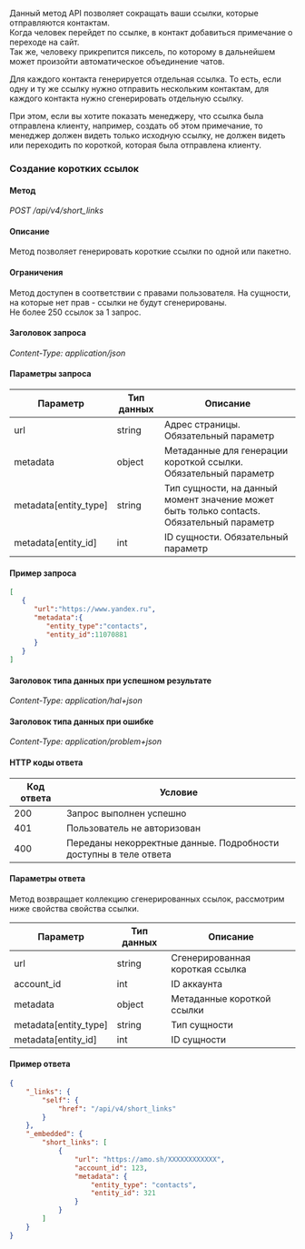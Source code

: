 
<a name="common-info"></a>

Данный метод API позволяет сокращать ваши ссылки, которые отправляются контактам.<br>
Когда человек перейдет по ссылке, в контакт добавиться примечание о переходе на сайт.<br>
Так же, человеку прикрепится пиксель, по которому в дальнейшем может произойти автоматическое объединение чатов.

Для каждого контакта генерируется отдельная ссылка. То есть, если одну и ту же ссылку нужно отправить нескольким контактам, для каждого контакта нужно сгенерировать отдельную ссылку.
 
При этом, если вы хотите показать менеджеру, что ссылка была отправлена клиенту, например, создать об этом примечание, то менеджер должен видеть только исходную ссылку, не должен видеть или переходить по короткой, которая была отправлена клиенту.

<a name="short-link-add"></a>

### Создание коротких ссылок
#### Метод<br>
*POST /api/v4/short_links*
#### Описание<br>
Метод позволяет генерировать короткие ссылки по одной или пакетно.
#### Ограничения<br>
Метод доступен в соответствии с правами пользователя. На сущности, на которые нет прав - ссылки не будут сгенерированы.<br>
Не более 250 ссылок за 1 запрос.
#### Заголовок запроса<br>
*Content-Type: application/json*
#### Параметры запроса<br>
  

| Параметр | Тип данных | Описание |
|---|---|---|
| url | string | Адрес страницы. Обязательный параметр |
| metadata | object | Метаданные для генерации короткой ссылки.<br> Обязательный параметр |
| metadata\[entity_type\] | string | Тип сущности, на данный момент значение может быть только contacts. Обязательный параметр |
| metadata\[entity_id\] | int | ID сущности. Обязательный параметр |

#### Пример запроса<br>


```json
[
   {
      "url":"https://www.yandex.ru",
      "metadata":{
         "entity_type":"contacts",
         "entity_id":11070881
      }
   }
]
```
#### Заголовок типа данных при успешном результате<br>
*Content-Type: application/hal+json*<br>
#### Заголовок типа данных при ошибке<br>
*Content-Type: application/problem+json*
#### HTTP коды ответа

| Код ответа | Условие |
|------------|---------|    
| 200 | Запрос выполнен успешно | 
| 401 | Пользователь не авторизован | 
| 400 | Переданы некорректные данные. Подробности доступны в теле ответа | 

#### Параметры ответа<br>
Метод возвращает коллекцию сгенерированных ссылок, рассмотрим ниже свойства свойства ссылки.

| Параметр | Тип данных | Описание |
|----------|------------|----------|
|url|string|Сгенерированная короткая ссылка|  
|account_id|int|ID аккаунта|  
|metadata|object|Метаданные короткой ссылки|  
|metadata\[entity_type\]|string|Тип сущности|  
|metadata\[entity_id\]|int|ID сущности|  

#### Пример ответа<br>
```json
{
    "_links": {
        "self": {
            "href": "/api/v4/short_links"
        }
    },
    "_embedded": {
        "short_links": [
            {
                "url": "https://amo.sh/XXXXXXXXXXXX",
                "account_id": 123,
                "metadata": {
                    "entity_type": "contacts",
                    "entity_id": 321
                }
            }
        ]
    }
}
```
<!-- Generated at Fri, 05 Mar 2021 10:18:21 +0000. amoCRM Documentation Generator -->